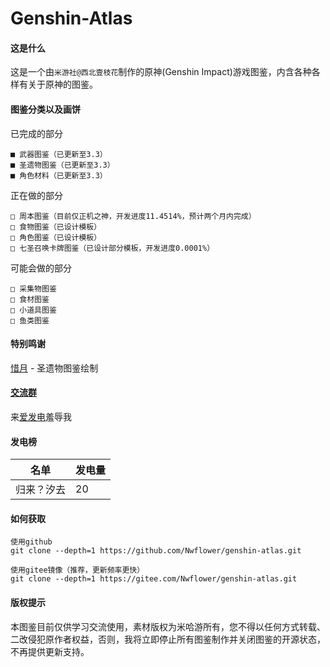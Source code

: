 # Genshin-Atlas

#### 这是什么
这是一个由`米游社@西北壹枝花`制作的原神(Genshin Impact)游戏图鉴，内含各种各样有关于原神的图鉴。

#### 图鉴分类以及画饼
已完成的部分

```
■ 武器图鉴（已更新至3.3）
■ 圣遗物图鉴（已更新至3.3）
■ 角色材料（已更新至3.3）
```

正在做的部分

```
□ 周本图鉴（目前仅正机之神，开发进度11.4514%，预计两个月内完成）
□ 食物图鉴（已设计模板）
□ 角色图鉴（已设计模板）
□ 七圣召唤卡牌图鉴（已设计部分模板，开发进度0.0001%）
```

可能会做的部分

```
□ 采集物图鉴
□ 食材图鉴
□ 小道具图鉴
□ 鱼类图鉴
```

#### 特别鸣谢

[惜月](https://github.com/CMHopeSunshine) - 圣遗物图鉴绘制


#### [交流群](https://qm.qq.com/cgi-bin/qm/qr?k=XOTZhBWpv68F1sfsMIzKJpg28NBPKJgg&jump_from=webapi&authKey=/XagQoLiUhOi+t67MCkWOSRLlXe+ywVmrkCHdoD3CjwqNzAUYspTrqYklkwb3W0R)

来[爱发电](https://afdian.net/a/Nwflower)羞辱我

#### 发电榜

| 名单| 发电量 |
|---------|------|
| 归来？汐去 | 20 |


#### 如何获取
```
使用github
git clone --depth=1 https://github.com/Nwflower/genshin-atlas.git
```
```
使用gitee镜像（推荐，更新频率更快）
git clone --depth=1 https://gitee.com/Nwflower/genshin-atlas.git
```

#### 版权提示
本图鉴目前仅供学习交流使用，素材版权为米哈游所有，您不得以任何方式转载、二改侵犯原作者权益，否则，我将立即停止所有图鉴制作并关闭图鉴的开源状态，不再提供更新支持。